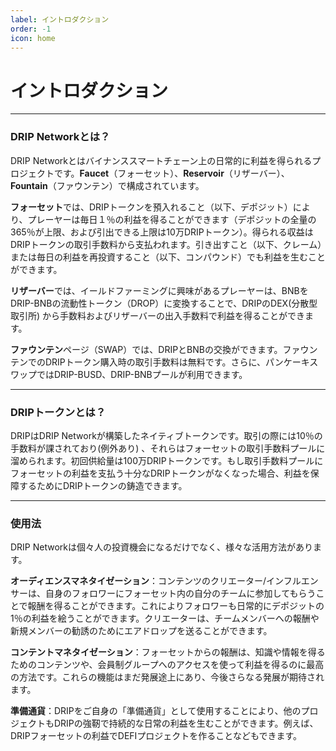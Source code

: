 ```yaml
---
label: イントロダクション
order: -1
icon: home
---
```


# イントロダクション
---

### DRIP Networkとは？

DRIP Networkとはバイナンススマートチェーン上の日常的に利益を得られるプロジェクトです。**Faucet**（フォーセット）、**Reservoir**（リザーバー）、**Fountain**（ファウンテン）で構成されています。

**フォーセット**では、DRIPトークンを預入れること（以下、デポジット）により、プレーヤーは毎日１％の利益を得ることができます（デポジットの全量の365％が上限、および引出できる上限は10万DRIPトークン）。得られる収益はDRIPトークンの取引手数料から支払われます。引き出すこと（以下、クレーム）または毎日の利益を再投資すること（以下、コンパウンド）でも利益を生むことができます。

**リザーバー**では、イールドファーミングに興味があるプレーヤーは、BNBをDRIP-BNBの流動性トークン（DROP）に変換することで、DRIPのDEX(分散型取引所) から手数料およびリザーバーの出入手数料で利益を得ることができます。

**ファウンテン**ページ（SWAP）では、DRIPとBNBの交換ができます。ファウンテンでのDRIPトークン購入時の取引手数料は無料です。さらに、パンケーキスワップではDRIP-BUSD、DRIP-BNBプールが利用できます。　


---

### DRIPトークンとは？

DRIPはDRIP Networkが構築したネイティブトークンです。取引の際には10％の手数料が課されており(例外あり) 、それらはフォーセットの取引手数料プールに溜められます。初回供給量は100万DRIPトークンです。もし取引手数料プールにフォーセットの利益を支払う十分なDRIPトークンがなくなった場合、利益を保障するためにDRIPトークンの鋳造できます。　

---
### 使用法


DRIP Networkは個々人の投資機会になるだけでなく、様々な活用方法があります。

**オーディエンスマネタイゼーション**：コンテンツのクリエーター/インフルエンサーは、自身のフォロワーにフォーセット内の自分のチームに参加してもらうことで報酬を得ることができます。これによりフォロワーも日常的にデポジットの1％の利益を絵うことができます。クリエーターは、チームメンバーへの報酬や新規メンバーの勧誘のためにエアドロップを送ることができます。

**コンテントマネタイゼーション**：フォーセットからの報酬は、知識や情報を得るためのコンテンツや、会員制グループへのアクセスを使って利益を得るのに最高の方法です。これらの機能はまだ発展途上にあり、今後さらなる発展が期待されます。

**準備通貨**：DRIPをご自身の「準備通貨」として使用することにより、他のプロジェクトもDRIPの強靭で持続的な日常の利益を生むことができます。例えば、DRIPフォーセットの利益でDEFIプロジェクトを作ることなどもできます。
